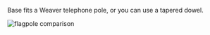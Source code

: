Base fits a Weaver telephone pole, or you can use a tapered dowel.

![flagpole comparison](https://github.com/user-attachments/assets/1c401be4-e3dd-4e0e-a0b0-f4ceaf402a4f)

